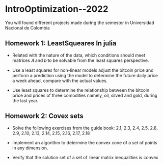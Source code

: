 # IntroOptimization--2022
You will found different projects made during the semester in Universidad Nacional de Colombia

## Homework 1: LeastSqueares In julia

* Related with the nature of the data, which conditions should meet matrices  𝐴  and  𝑏  to be solvable from the least squares perspective.

* Use a least squares for non-linear models adjust the bitcoin price and perform a prediction using the model to determine the future daily price a week ahead, compare with the actual values.

* Use least squares to determine the relationship between the bitcoin price and prices of three comodities namely, oil, silved and gold, during the last year.

## Homework 2: Covex sets

* Solve the following exercises from the guide book: 2.1, 2.3, 2.4, 2.5, 2.8, 2.9, 2.10, 2.13, 2.14, 2.15, 2.16, 2.17, 2.18

* Implement an algorithm to determine the convex cone of a set of points in any dimension.

* Verify that the solution set of a set of linear matrix inequalities is convex
